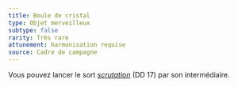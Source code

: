 ```yaml
---
title: Boule de cristal
type: Objet merveilleux
subtype: false
rarity: Très rare
attunement: harmonisation requise
source: Cadre de campagne
---
```

Vous pouvez lancer le sort [_scrutation_](/grimoire/scrutation/) (DD 17) par son intermédiaire.
